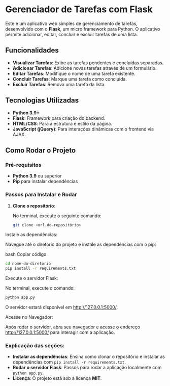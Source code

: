 # Gerenciador de Tarefas com Flask

Este é um aplicativo web simples de gerenciamento de tarefas, desenvolvido com o **Flask**, um micro framework para Python. O aplicativo permite adicionar, editar, concluir e excluir tarefas de uma lista.

## Funcionalidades

- **Visualizar Tarefas**: Exibe as tarefas pendentes e concluídas separadas.
- **Adicionar Tarefas**: Adicione novas tarefas através de um formulário.
- **Editar Tarefas**: Modifique o nome de uma tarefa existente.
- **Concluir Tarefas**: Marque uma tarefa como concluída.
- **Excluir Tarefas**: Remova uma tarefa da lista.

## Tecnologias Utilizadas

- **Python 3.9+**
- **Flask**: Framework para criação do backend.
- **HTML/CSS**: Para a estrutura e estilo da página.
- **JavaScript (jQuery)**: Para interações dinâmicas com o frontend via AJAX.

## Como Rodar o Projeto

### Pré-requisitos

- **Python 3.9** ou superior
- **Pip** para instalar dependências

### Passos para Instalar e Rodar

1. **Clone o repositório**:

   No terminal, execute o seguinte comando:
   ```bash
   git clone <url-do-repositório>
Instale as dependências:

Navegue até o diretório do projeto e instale as dependências com o pip:

bash
Copiar código
```bash
cd nome-do-diretorio
pip install -r requirements.txt
```
Execute o servidor Flask:

No terminal, execute o comando:
```bash
python app.py
```
O servidor estará disponível em http://127.0.0.1:5000/.

Acesse no Navegador:

Após rodar o servidor, abra seu navegador e acesse o endereço http://127.0.0.1:5000/ para interagir com a aplicação.

### Explicação das seções:

- **Instalar as dependências**: Ensina como clonar o repositório e instalar as dependências com `pip install -r requirements.txt`.
- **Rodar o servidor Flask**: Passos para rodar a aplicação localmente com `python app.py`.
- **Licença**: O projeto está sob a licença **MIT**.


